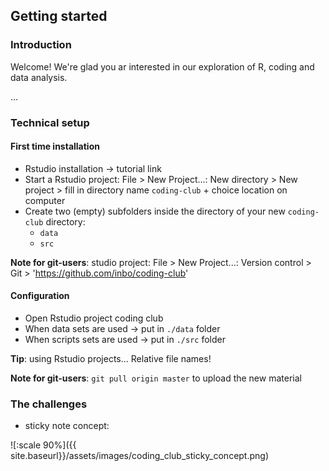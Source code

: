 ## Getting started

### Introduction

Welcome! We're glad you ar interested in our exploration of R, coding and data analysis.

...

### Technical setup

#### First time installation

* Rstudio installation -> tutorial link
* Start a Rstudio project: File > New Project...:  New directory > New project > fill in directory name `coding-club` + choice location on computer
* Create two (empty) subfolders inside the directory of your new `coding-club` directory:
    * `data`
    * `src`

__Note for git-users__: studio project: File > New Project...: Version control > Git > 'https://github.com/inbo/coding-club'

#### Configuration

* Open Rstudio project coding club
* When data sets are used -> put in `./data` folder
* When scripts sets are used -> put in `./src` folder

__Tip__: using Rstudio projects... Relative file names!

__Note for git-users__: `git pull origin master` to upload the new material


### The challenges

- sticky note concept:

![:scale 90%]({{ site.baseurl}}/assets/images/coding_club_sticky_concept.png)

